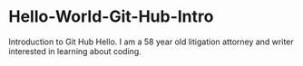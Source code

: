 # Hello-World-Git-Hub-Intro
Introduction to Git Hub
Hello.  I am a 58 year old litigation attorney and writer interested in learning about coding.

